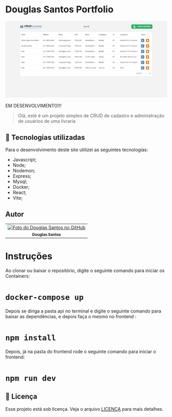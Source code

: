 # Douglas Santos Portfolio

![Resultado final do projeto](/preview/preview.png)

EM DESENVOLVIMENTO!!!

> Olá, esté é um projeto simples de CRUD de cadastro e administração de usuários de uma livraria

## 💼 Tecnologias utilizadas

Para o desenvolvimento deste site utilizei as seguintes tecnologias:

- Javascript;
- Node;
- Nodemon;
- Express;
- Mysql;
- Docker;
- React;
- Vite;

## Autor

<table>
  <tr>
    <td align="center">
      <a href="https://github.com/D0uglasSantos" title="Douglas Santos">
        <img src="https://avatars.githubusercontent.com/u/117314712?v=4" width="100px;" alt="Foto do Douglas Santos no GitHub"/><br>
        <sub>
          <b>Douglas Santos</b>
        </sub>
      </a>
    </td>
  </tr>
</table>

# Instruções

Ao clonar ou baixar o repositório, digite o seguinte comando para iniciar os Containers:
# `docker-compose up`

Depois se diriga a pasta api no terminal e digite o seguinte comando para baixar as dependências, e depois faça o mesmo no frontend :
# `npm install`

Depois, já na pasta do frontend rode o seguinte comando para iniciar o frontend:

# `npm run dev`

## 📝 Licença

Esse projeto está sob licença. Veja o arquivo [LICENÇA](LICENSE.md) para mais detalhes.
